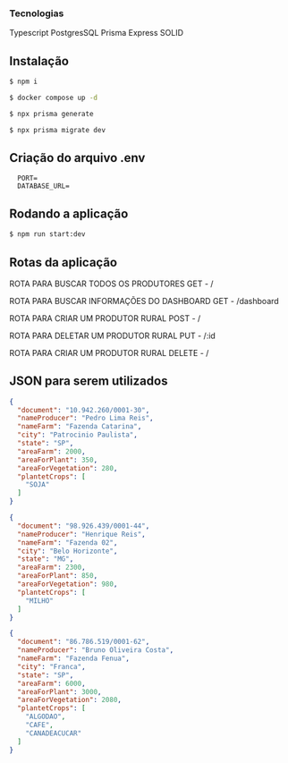 
### Tecnologias
Typescript
PostgresSQL
Prisma
Express
SOLID

## Instalação

```bash
$ npm i

$ docker compose up -d

$ npx prisma generate

$ npx prisma migrate dev
```

## Criação do arquivo .env

```
  PORT=
  DATABASE_URL=
```

## Rodando a aplicação

```bash
$ npm run start:dev
```

## Rotas da aplicação

ROTA PARA BUSCAR TODOS OS PRODUTORES
GET - /

ROTA PARA BUSCAR INFORMAÇÕES DO DASHBOARD
GET - /dashboard

ROTA PARA CRIAR UM PRODUTOR RURAL
POST - /

ROTA PARA DELETAR UM PRODUTOR RURAL
PUT - /:id

ROTA PARA CRIAR UM PRODUTOR RURAL
DELETE - /

## JSON para serem utilizados
``` JSON
{
  "document": "10.942.260/0001-30",
  "nameProducer": "Pedro Lima Reis",
  "nameFarm": "Fazenda Catarina",
  "city": "Patrocinio Paulista",
  "state": "SP",
  "areaFarm": 2000,
  "areaForPlant": 350,
  "areaForVegetation": 280,
  "plantetCrops": [
    "SOJA"
  ]
}
```

``` JSON
{
  "document": "98.926.439/0001-44",
  "nameProducer": "Henrique Reis",
  "nameFarm": "Fazenda 02",
  "city": "Belo Horizonte",
  "state": "MG",
  "areaFarm": 2300,
  "areaForPlant": 850,
  "areaForVegetation": 980,
  "plantetCrops": [
    "MILHO"
  ]
}
```

``` JSON
{
  "document": "86.786.519/0001-62",
  "nameProducer": "Bruno Oliveira Costa",
  "nameFarm": "Fazenda Fenua",
  "city": "Franca",
  "state": "SP",
  "areaFarm": 6000,
  "areaForPlant": 3000,
  "areaForVegetation": 2080,
  "plantetCrops": [
    "ALGODAO",
    "CAFE",
    "CANADEACUCAR"
  ]
}
```
